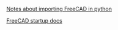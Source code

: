 



[Notes about importing FreeCAD in python](https://www.freecadweb.org/wiki/Embedding_FreeCAD#Caveats)

[FreeCAD startup
docs](https://www.freecadweb.org/wiki/Start_up_and_Configuration)


